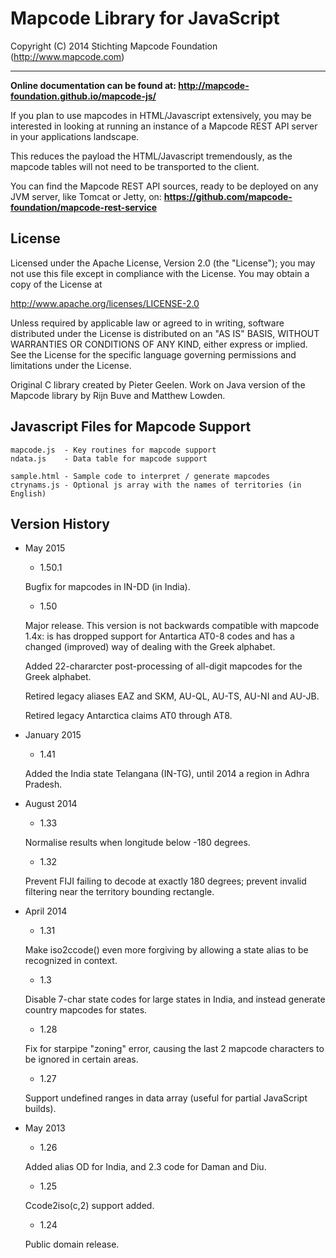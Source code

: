 # Mapcode Library for JavaScript

Copyright (C) 2014 Stichting Mapcode Foundation (http://www.mapcode.com)

----

**Online documentation can be found at: http://mapcode-foundation.github.io/mapcode-js/**

If you plan to use mapcodes in HTML/Javascript extensively, you may be interested in
looking at running an instance of a Mapcode REST API server in your applications 
landscape. 

This reduces the payload the HTML/Javascript tremendously, as the mapcode tables will 
not need to be transported to the client.

You can find the Mapcode REST API sources, ready to be deployed on any JVM server,
like Tomcat or Jetty, on: **https://github.com/mapcode-foundation/mapcode-rest-service**


## License

Licensed under the Apache License, Version 2.0 (the "License");
you may not use this file except in compliance with the License.
You may obtain a copy of the License at

   http://www.apache.org/licenses/LICENSE-2.0

Unless required by applicable law or agreed to in writing, software
distributed under the License is distributed on an "AS IS" BASIS,
WITHOUT WARRANTIES OR CONDITIONS OF ANY KIND, either express or implied.
See the License for the specific language governing permissions and
limitations under the License.

Original C library created by Pieter Geelen. Work on Java version
of the Mapcode library by Rijn Buve and Matthew Lowden.

## Javascript Files for Mapcode Support

    mapcode.js  - Key routines for mapcode support
    ndata.js    - Data table for mapcode support

    sample.html - Sample code to interpret / generate mapcodes
    ctrynams.js - Optional js array with the names of territories (in English)

## Version History

* May 2015

    * 1.50.1
    
    Bugfix for mapcodes in IN-DD (in India).

    * 1.50 
    
    Major release. This version is not backwards compatible with mapcode 1.4x: is has dropped support for
    Antartica AT0-8 codes and has a changed (improved) way of dealing with the Greek alphabet.

    Added 22-chararcter post-processing of all-digit mapcodes for the Greek alphabet.

    Retired legacy aliases EAZ and SKM, AU-QL, AU-TS, AU-NI and AU-JB.

    Retired legacy Antarctica claims AT0 through AT8.

* January 2015

    * 1.41 
    
    Added the India state Telangana (IN-TG), until 2014 a region in Adhra Pradesh.

* August 2014

    * 1.33 
    
    Normalise results when longitude below -180 degrees.

    * 1.32 
    
    Prevent FIJI failing to decode at exactly 180 degrees; prevent invalid filtering near the territory bounding rectangle.

* April 2014

    * 1.31 
    
    Make iso2ccode() even more forgiving by allowing a state alias to be recognized in context.

    * 1.3 
    
    Disable 7-char state codes for large states in India, and instead generate country mapcodes for states.

    * 1.28 
    
    Fix for starpipe "zoning" error, causing the last 2 mapcode characters to be ignored in certain areas.

    * 1.27 
    
    Support undefined ranges in data array (useful for partial JavaScript builds).

* May 2013

    * 1.26 
    
    Added alias OD for India, and 2.3 code for Daman and Diu.

    * 1.25 
    
    Ccode2iso(c,2) support added.

    * 1.24 
    
    Public domain release.

